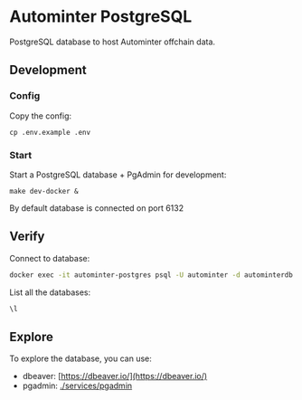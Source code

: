 # Autominter PostgreSQL

PostgreSQL database to host Autominter offchain data.

## Development

### Config

Copy the config:

```
cp .env.example .env
```

### Start

Start a PostgreSQL database + PgAdmin for development:

```
make dev-docker &
```

By default database is connected on port 6132

## Verify

Connect to database:

```bash
docker exec -it autominter-postgres psql -U autominter -d autominterdb
```

List all the databases:

```bash
\l
```

## Explore

To explore the database, you can use:

- dbeaver: [https://dbeaver.io/](https://dbeaver.io/)
- pgadmin: [./services/pgadmin](./services/pgadmin)
